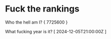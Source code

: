# Fuck the rankings

Who the hell am I?
{ 7725600 }

What fucking year is it?
[ 2024-12-05T21:00:00Z ]
